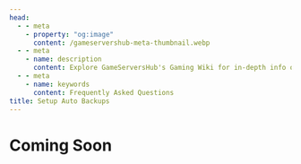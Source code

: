 ```yaml
---
head:
  - - meta
    - property: "og:image"
      content: /gameservershub-meta-thumbnail.webp
  - - meta
    - name: description
      content: Explore GameServersHub's Gaming Wiki for in-depth info on Path of Titans. Find details on gameplay, features, and updates for the ultimate dino MMO adventure!
  - - meta
    - name: keywords
      content: Frequently Asked Questions
title: Setup Auto Backups
---
```


# Coming Soon